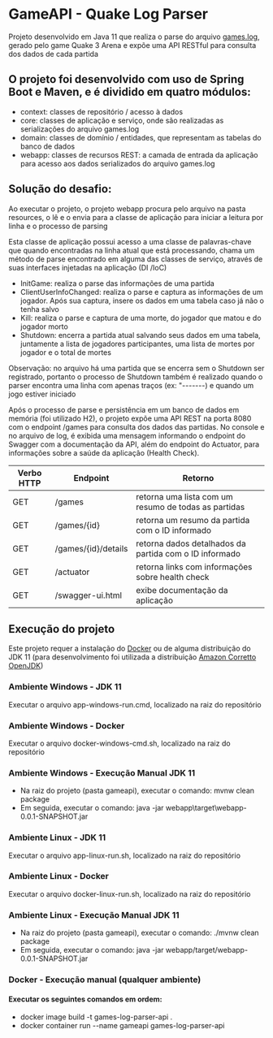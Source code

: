 # GameAPI - Quake Log Parser

Projeto desenvolvido em Java 11 que realiza o parse do arquivo [games.log], gerado pelo game Quake 3 Arena e expõe uma API RESTful para consulta dos dados de cada partida

## O projeto foi desenvolvido com uso de Spring Boot e Maven, e é dividido em quatro módulos:

* context: classes de repositório / acesso à dados
* core: classes de aplicação e serviço, onde são realizadas as serializações do arquivo games.log
* domain: classes de domínio / entidades, que representam as tabelas do banco de dados
* webapp: classes de recursos REST: a camada de entrada da aplicação para acesso aos dados serializados do arquivo games.log

## Solução do desafio: 

 Ao executar o projeto, o projeto webapp procura pelo arquivo na pasta resources, o lê e o envia para a classe de aplicação para iniciar a leitura por linha e o processo de parsing
 
 Esta classe de aplicação possui acesso a uma classe de palavras-chave que quando encontradas na linha atual que está processando, chama um método de parse encontrado em alguma das classes de serviço, através de suas interfaces injetadas na aplicação (DI /IoC)
 
 * InitGame: realiza o parse das informações de uma partida
 * ClientUserInfoChanged: realiza o parse e captura as informações de um jogador. Após sua captura, insere os dados em uma tabela caso já não o tenha salvo
 * Kill: realiza o parse e captura de uma morte, do jogador que matou e do jogador morto
 * Shutdown: encerra a partida atual salvando seus dados em uma tabela, juntamente a lista de jogadores participantes, uma lista de mortes por jogador e o total de mortes
 
  Observação: no arquivo há uma partida que se encerra sem o Shutdown ser registrado, portanto o processo de Shutdown também é realizado quando o parser encontra uma linha com apenas traços (ex: "-------) e quando um jogo estiver iniciado
  
 Após o processo de parse e persistência em um banco de dados em memória (foi utilizado H2), o projeto expõe uma API REST na porta 8080 com o endpoint /games para consulta dos dados das partidas. No console e no arquivo de log, é exibida uma mensagem informando o endpoint do Swagger com a documentação da API, além do endpoint do Actuator, para informações sobre a saúde da aplicação (Health Check). 
 
| Verbo HTTP  | Endpoint            | Retorno                                                |
|-------------|---------------------|--------------------------------------------------------|
| GET         | /games              | retorna uma lista com um resumo de todas as partidas   |
| GET         | /games/{id}         | retorna um resumo da partida com o ID informado        |
| GET         | /games/{id}/details | retorna dados detalhados da partida com o ID informado |
| GET         | /actuator           | retorna links com informações sobre health check       |
| GET         | /swagger-ui.html    | exibe documentação da aplicação                        |


## Execução do projeto

Este projeto requer a instalação do [Docker](https://www.docker.com/) ou de alguma distribuição do JDK 11 (para desenvolvimento foi utilizada a distribuição [Amazon Corretto OpenJDK](https://aws.amazon.com/corretto/))

### Ambiente Windows - JDK 11

Executar o arquivo app-windows-run.cmd, localizado na raiz do repositório

### Ambiente Windows - Docker

Executar o arquivo docker-windows-cmd.sh, localizado na raiz do repositório

### Ambiente Windows - Execução Manual JDK 11

* Na raiz do projeto (pasta gameapi), executar o comando: mvnw clean package
* Em seguida, executar o comando: java -jar webapp\target\webapp-0.0.1-SNAPSHOT.jar

### Ambiente Linux - JDK 11

Executar o arquivo app-linux-run.sh, localizado na raiz do repositório

### Ambiente Linux - Docker

Executar o arquivo docker-linux-run.sh, localizado na raiz do repositório

### Ambiente Linux - Execução Manual JDK 11

* Na raiz do projeto (pasta gameapi), executar o comando: ./mvnw clean package
* Em seguida, executar o comando: java -jar webapp/target/webapp-0.0.1-SNAPSHOT.jar

### Docker - Execução manual (qualquer ambiente)

#### Executar os seguintes comandos em ordem:
* docker image build -t games-log-parser-api .
* docker container run --name gameapi games-log-parser-api

[games.log]: https://github.com/andregcaires/game-api/blob/master/gameapi/webapp/src/main/resources/games.log
